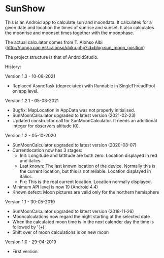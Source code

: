 # SunShow

This is an Android app to calculate sun and moondata.
It calculates for a given date and location the times of sunrise and sunset. It also calculates the moonrise and moonset times together with the moonphase.

The actual calculator comes from T. Alonso Albi (http://conga.oan.es/~alonso/doku.php?id=blog:sun_moon_position)

The project structure is that of AndroidStudio.

History:

Version 1.3 - 10-08-2021
- Replaced AsyncTask (depreciated) with Runnable in SingleThreadPool on app level.

Version 1.2.1 - 05-03-2021
- Bugfix: MapLocation in AppData was not properly initialised.
- SunMoonCalculator upgraded to latest version (2021-02-23)
- Updated constructor call for SunMoonCalculator. It needs an additional integer for observers altitude (0).

Version 1.2 - 05-10-2020
- SunMoonCalculator upgraded to latest version (2020-08-07)
- Currentlocation now has 3 stages:
  - Init: Longitude and lattitude are both zero. Location displayed in red and italics
  - Last known: The last known location of the device. Normally this is the current location, but this is not reliable. Location displayed in italics.
  - Fix: This is the real current location. Location normally displayed.
- Minimum API level is now 19 (Android 4.4)
- Known defect: Moon pictures are valid only for the northern hemisphere

Version 1.1 - 30-05-2019
- SunMoonCalculator upgraded to latest version (2018-11-26)
- Mooncalculations now regard the night starting at the selected date
- When the calculated moon time is in the next calender day the time is followed by '(+)'
- Shift over of moon calculations is on new moon

Version 1.0 - 29-04-2019
- First version
